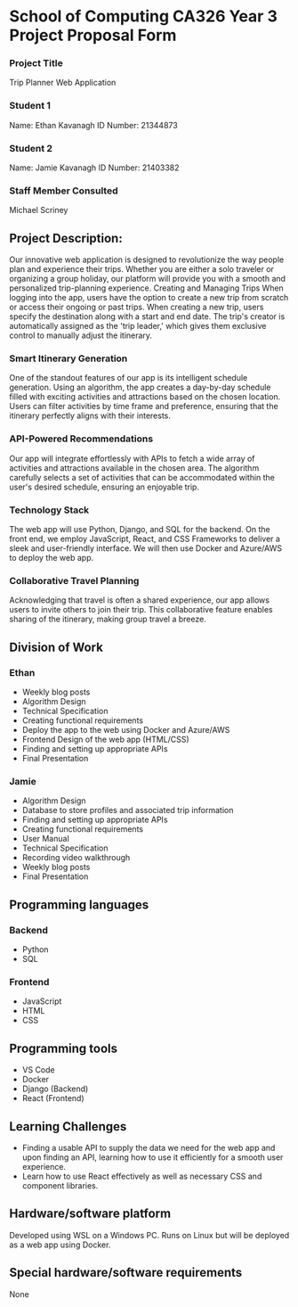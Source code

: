 # School of Computing CA326 Year 3 Project Proposal Form
### Project Title
Trip Planner Web Application
### Student 1
Name: Ethan Kavanagh
ID Number: 21344873 
### Student 2
Name: Jamie Kavanagh
ID Number: 21403382
### Staff Member Consulted
Michael Scriney 

## Project Description:
Our innovative web application is designed to revolutionize the way people plan and experience their trips. Whether you are either a solo traveler or organizing a group holiday, our platform will provide you with a smooth and personalized trip-planning experience.
Creating and Managing Trips
When logging into the app, users have the option to create a new trip from scratch or access their ongoing or past trips. When creating a new trip, users specify the destination along with a start and end date. The trip's creator is automatically assigned as the 'trip leader,' which gives them exclusive control to manually adjust the itinerary.
### Smart Itinerary Generation
One of the standout features of our app is its intelligent schedule generation. Using an algorithm, the app creates a day-by-day schedule filled with exciting activities and attractions based on the chosen location. Users can filter activities by time frame and preference, ensuring that the itinerary perfectly aligns with their interests.
### API-Powered Recommendations
Our app will integrate effortlessly with APIs to fetch a wide array of activities and attractions available in the chosen area. The algorithm carefully selects a set of activities that can be accommodated within the user's desired schedule, ensuring an enjoyable trip.
### Technology Stack
The web app will use Python, Django, and SQL for the backend. On the front end, we employ JavaScript, React, and CSS Frameworks to deliver a sleek and user-friendly interface. We will then use Docker and Azure/AWS to deploy the web app.
### Collaborative Travel Planning
Acknowledging that travel is often a shared experience, our app allows users to invite others to join their trip. This collaborative feature enables sharing of the itinerary, making group travel a breeze.

## Division of Work
### Ethan
- Weekly blog posts
- Algorithm Design
- Technical Specification 
- Creating functional requirements
- Deploy the app to the web using Docker and Azure/AWS
- Frontend Design of the web app (HTML/CSS)
- Finding and setting up appropriate APIs
- Final Presentation
### Jamie
- Algorithm Design
- Database to store profiles and associated trip information
- Finding and setting up appropriate APIs
- Creating functional requirements
- User Manual
- Technical Specification 
- Recording video walkthrough
- Weekly blog posts
- Final Presentation

## Programming languages
### Backend
- Python
- SQL
### Frontend
- JavaScript
- HTML
- CSS

## Programming tools
- VS Code
- Docker
- Django (Backend)
- React (Frontend)

## Learning Challenges
- Finding a usable API to supply the data we need for the web app and upon finding an API, learning how to use it efficiently for a smooth user experience.
- Learn how to use React effectively as well as necessary CSS and component libraries.

## Hardware/software platform
Developed using WSL on a Windows PC. Runs on Linux but will be deployed as a web app using Docker. 

## Special hardware/software requirements
None
